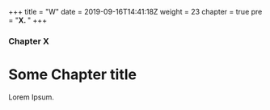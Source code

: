+++
title = "W"
date = 2019-09-16T14:41:18Z
weight = 23
chapter = true
pre = "<b>X. </b>"
+++

### Chapter X

# Some Chapter title

Lorem Ipsum.
